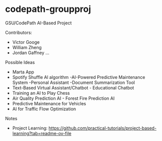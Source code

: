 # codepath-groupproj

GSU/CodePath AI-Based Project

Contributors:
  - Victor Googe
  - William Zheng
  - Jordan Gaffney
  ...

Possible Ideas
  - Marta App
  - Spotify Shuffle Al algorithm
  -AI-Powered Predictive Maintenance System
  -Personal Assistant
  -Document Summarization Tool
  - Text-Based Virtual Assistant/Chatbot - Educational Chatbot
  - Training an AI to Play Chess
  - Air Quality Prediction AI - Forest Fire Prediction AI
  - Predictive Maintenance for Vehicles
  - AI for Traffic Flow Optimization

    
Notes
  - Project Learning: https://github.com/practical-tutorials/project-based-learning?tab=readme-ov-file
